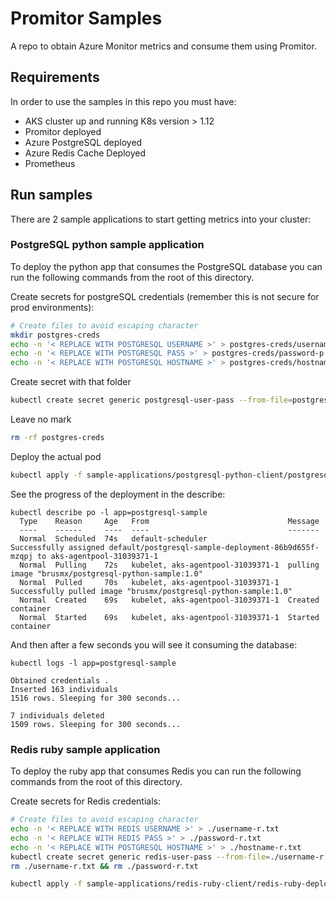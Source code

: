 # Promitor Samples
A repo to obtain Azure Monitor metrics and consume them using Promitor.

## Requirements

In order to use the samples in this repo you must have:

- AKS cluster up and running K8s version > 1.12
- Promitor deployed
- Azure PostgreSQL deployed
- Azure Redis Cache Deployed
- Prometheus

## Run samples

There are 2 sample applications to start getting metrics into your cluster:

### PostgreSQL python sample application

To deploy the python app that consumes the PostgreSQL database you can run the following commands from the root of this directory.

Create secrets for postgreSQL credentials (remember this is not secure for prod environments):

```bash
# Create files to avoid escaping character
mkdir postgres-creds
echo -n '< REPLACE WITH POSTGRESQL USERNAME >' > postgres-creds/username-p.txt
echo -n '< REPLACE WITH POSTGRESQL PASS >' > postgres-creds/password-p.txt
echo -n '< REPLACE WITH POSTGRESQL HOSTNAME >' > postgres-creds/hostname-p.txt
```

Create secret with that folder

```bash
kubectl create secret generic postgresql-user-pass --from-file=postgres-creds
```

Leave no mark

```bash
rm -rf postgres-creds
```

Deploy the actual pod

```bash
kubectl apply -f sample-applications/postgresql-python-client/postgresql-python-deployment.yaml
```

See the progress of the deployment in the describe:
```
kubectl describe po -l app=postgresql-sample
  Type    Reason     Age   From                               Message
  ----    ------     ----  ----                               -------
  Normal  Scheduled  74s   default-scheduler                  Successfully assigned default/postgresql-sample-deployment-86b9d655f-mzqpj to aks-agentpool-31039371-1
  Normal  Pulling    72s   kubelet, aks-agentpool-31039371-1  pulling image "brusmx/postgresql-python-sample:1.0"
  Normal  Pulled     70s   kubelet, aks-agentpool-31039371-1  Successfully pulled image "brusmx/postgresql-python-sample:1.0"
  Normal  Created    69s   kubelet, aks-agentpool-31039371-1  Created container
  Normal  Started    69s   kubelet, aks-agentpool-31039371-1  Started container
```

And then after a few seconds you will see it consuming the database:
  
```
kubectl logs -l app=postgresql-sample

Obtained credentials .
Inserted 163 individuals
1516 rows. Sleeping for 300 seconds...

7 individuals deleted
1509 rows. Sleeping for 300 seconds...
```

### Redis ruby sample application

To deploy the ruby app that consumes Redis you can run the following commands from the root of this directory.

Create secrets for Redis credentials:

```bash
# Create files to avoid escaping character
echo -n '< REPLACE WITH REDIS USERNAME >' > ./username-r.txt
echo -n '< REPLACE WITH REDIS PASS >' > ./password-r.txt
echo -n '< REPLACE WITH POSTGRESQL HOSTNAME >' > ./hostname-r.txt
kubectl create secret generic redis-user-pass --from-file=./username-r.txt --from-file=./password-r.txt --from-file=./hostname-r.txt
rm ./username-r.txt && rm ./password-r.txt
```

```bash
kubectl apply -f sample-applications/redis-ruby-client/redis-ruby-deployment.yaml
```